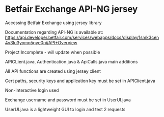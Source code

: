 # Betfair Exchange API-NG jersey

Accessing Betfair Exchange using jersey library

Documentation regarding API-NG is available at: https://api.developer.betfair.com/services/webapps/docs/display/1smk3cen4v3lu3yomq5qye0ni/API+Overview

Project Incomplete - will update when possible

APICLient.java, Authentication.java & ApiCalls.java main additions

All API functions are created using jersey client

Cert paths, security keys and application key must be set in APIClient.java

Non-interactive login used

Exchange username and password must be set in UserUI.java

UserUI.java is a lightweight GUI to login and test 2 requests

